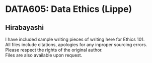 # DATA605: Data Ethics (Lippe)
## Hirabayashi

I have included sample writing pieces of writing here for Ethics 101.  
All files include citations, apologies for any inproper sourcing errors.  
Please respect the rights of the original author.  
Files are also available upon request.  

